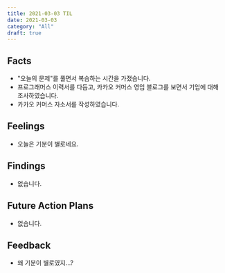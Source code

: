 ```yaml
---
title: 2021-03-03 TIL
date: 2021-03-03
category: "All"
draft: true
---
```


## Facts

- "오늘의 문제"를 풀면서 복습하는 시간을 가졌습니다.
- 프로그래머스 이력서를 다듬고, 카카오 커머스 영입 블로그를 보면서 기업에 대해 조사하였습니다.
- 카카오 커머스 자소서를 작성하였습니다.

## Feelings

- 오늘은 기분이 별로네요.

## Findings

- 없습니다.

## Future Action Plans

- 없습니다.

## Feedback

- 왜 기분이 별로였지...?
